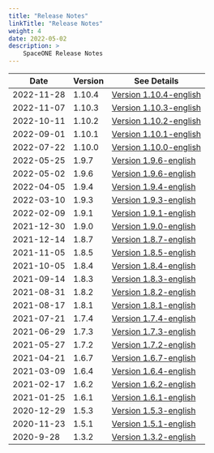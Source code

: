 ```yaml
---
title: "Release Notes"
linkTitle: "Release Notes"
weight: 4
date: 2022-05-02
description: >
    SpaceONE Release Notes
---
```



| Date       | Version | See Details                                            |
|------------|---------|--------------------------------------------------------|
| 2022-11-28 | 1.10.4  | [Version 1.10.4-english](./release_note_list/v1.10.4/) |
| 2022-11-07 | 1.10.3  | [Version 1.10.3-english](./release_note_list/v1.10.3/) |
| 2022-10-11 | 1.10.2  | [Version 1.10.2-english](./release_note_list/v1.10.2/) |
| 2022-09-01 | 1.10.1  | [Version 1.10.1-english](./release_note_list/v1.10.1/) |
| 2022-07-22 | 1.10.0  | [Version 1.10.0-english](./release_note_list/v1.10.0/) |
| 2022-05-25 | 1.9.7   | [Version 1.9.6-english](./release_note_list/v1.9.7/)   |
| 2022-05-02 | 1.9.6   | [Version 1.9.6-english](./release_note_list/v1.9.6/)   |
| 2022-04-05 | 1.9.4   | [Version 1.9.4-english](./release_note_list/v1.9.4/)   |
| 2022-03-10 | 1.9.3   | [Version 1.9.3-english](./release_note_list/v1.9.3/)   |
| 2022-02-09 | 1.9.1   | [Version 1.9.1-english](./release_note_list/v1.9.1/)   |
| 2021-12-30 | 1.9.0   | [Version 1.9.0-english](./release_note_list/v1.9.0/)   |
| 2021-12-14 | 1.8.7   | [Version 1.8.7-english](./release_note_list/v1.8.7/)   |
| 2021-11-05 | 1.8.5   | [Version 1.8.5-english](./release_note_list/v1.8.5/)   |
| 2021-10-05 | 1.8.4   | [Version 1.8.4-english](./release_note_list/v1.8.4/)   |
| 2021-09-14 | 1.8.3   | [Version 1.8.3-english](./release_note_list/v1.8.3/)   |
| 2021-08-31 | 1.8.2   | [Version 1.8.2-english](./release_note_list/v1.8.2/)   |
| 2021-08-17 | 1.8.1   | [Version 1.8.1-english](./release_note_list/v1.8.1/)   |
| 2021-07-21 | 1.7.4   | [Version 1.7.4-english](./release_note_list/v1.7.4/)   |
| 2021-06-29 | 1.7.3   | [Version 1.7.3-english](./release_note_list/v1.7.3/)   |
| 2021-05-27 | 1.7.2   | [Version 1.7.2-english](./release_note_list/v1.7.2/)   |
| 2021-04-21 | 1.6.7   | [Version 1.6.7-english](./release_note_list/v1.6.7/)   |
| 2021-03-09 | 1.6.4   | [Version 1.6.4-english](./release_note_list/v1.6.4/)   |
| 2021-02-17 | 1.6.2   | [Version 1.6.2-english](./release_note_list/v1.6.2/)   |
| 2021-01-25 | 1.6.1   | [Version 1.6.1-english](./release_note_list/v1.6.1/)   |
| 2020-12-29 | 1.5.3   | [Version 1.5.3-english](./release_note_list/v1.5.3/)   |
| 2020-11-23 | 1.5.1   | [Version 1.5.1-english](./release_note_list/v1.5.1/)   |
| 2020-9-28  | 1.3.2   | [Version 1.3.2-english](./release_note_list/v1.3.2/)   |



